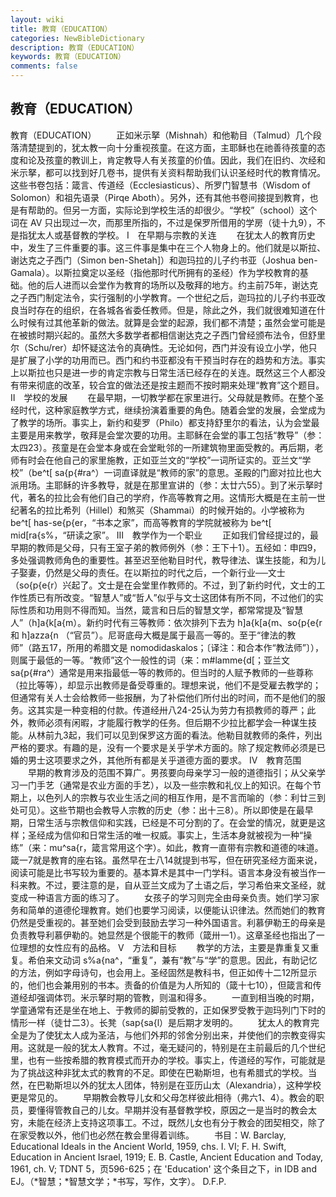 ```yaml
---
layout: wiki
title: 教育（EDUCATION）
categories: NewBibleDictionary
description: 教育（EDUCATION）
keywords: 教育（EDUCATION）
comments: false
---
```


## 教育（EDUCATION）



教育（EDUCATION）
　　正如米示拏（Mishnah）和他勒目（Talmud）几个段落清楚提到的，犹太教一向十分重视孩童。在这方面，主耶稣也在祂善待孩童的态度和论及孩童的教训上，肯定教导人有关孩童的价值。因此，我们在旧约、次经和米示拏，都可以找到好几卷书，提供有关资料帮助我们认识圣经时代的教育情况。这些书卷包括：箴言、传道经（Ecclesiasticus）、所罗门智慧书（Wisdom of Solomon）和祖先语录（Pirqe Aboth）。另外，还有其他书卷间接提到教育，也是有帮助的。但另一方面，实际论到学校生活的却很少。“学校”（school）这个词在 AV 只出现过一次，而那里所指的，不过是保罗所借用的学房（徒十九9），不是指犹太人或基督教的学校。
Ⅰ　在早期与宗教的关连
　　在犹太人的教育历史中，发生了三件重要的事。这三件事是集中在三个人物身上的。他们就是以斯拉、谢达克之子西门（Simon ben-Shetah]）和迦玛拉的儿子约书亚（Joshua ben-Gamala）。以斯拉奠定以圣经（指他那时代所拥有的圣经）作为学校教育的基础。他的后人进而以会堂作为教育的场所以及敬拜的地方。约主前75年，谢达克之子西门制定法令，实行强制的小学教育。一个世纪之后，迦玛拉的儿子约书亚改良当时存在的组织，在各城各省委任教师。但是，除此之外，我们就很难知道在什么时候有过其他革新的做法。就算是会堂的起源，我们都不清楚；虽然会堂可能是在被掳时期兴起的。虽然大多数学者都相信谢达克之子西门曾经颁布法令，但舒里尔（Schu/rer）却怀疑这法令的真确性。无论如何，西门并没有设立小学，他只是扩展了小学的功用而已。西门和约书亚都没有干预当时存在的趋势和方法。事实上以斯拉也只是进一步的肯定宗教与日常生活已经存在的关连。既然这三个人都没有带来彻底的改革，较合宜的做法还是按主题而不按时期来处理“教育”这个题目。
Ⅱ　学校的发展
　　在最早期，一切教学都在家里进行。父母就是教师。在整个圣经时代，这种家庭教学方式，继续扮演着重要的角色。随着会堂的发展，会堂成为了教学的场所。事实上，新约和斐罗（Philo）都支持舒里尔的看法，认为会堂最主要是用来教学，敬拜是会堂次要的功用。主耶稣在会堂的事工包括“教导”（参：太四23）。孩童是在会堂本身或在会堂毗邻的一所建筑物里面受教的。再后期，老师有时会在他自己的家里施教，正如亚兰文的“学校”一词所证实的。亚兰文“学校”（be^t[ sa{p{#ra^）一词直译就是“教师的家”的意思。圣殿的门廊对拉比也大派用场。主耶稣的许多教导，就是在那里宣讲的（参：太廿六55）。到了米示拏时代，著名的拉比会有他们自己的学府，作高等教育之用。这情形大概是在主前一世纪著名的拉比希列（Hillel）和煞买（Shammai）的时候开始的。小学被称为 be^t[ has-se{p{er，“书本之家”，而高等教育的学院就被称为 be^t[ mid[ra{s%，“研读之家”。
Ⅲ　教学作为一个职业
　　正如我们曾经提过的，最早期的教师是父母，只有王室子弟的教师例外（参：王下十1）。五经如：申四9，多处强调教师角色的重要性。甚至迟至他勒目时代，教导律法、谋生技能，和为儿子娶妻，仍然是父母的责任。在以斯拉的时代之后，一个新行业──文士（so{p{e{r）兴起了。文士是在会堂里作教师的。不过，到了新约时代，文士的工作性质已有所改变。“智慧人”或“哲人”似乎与文士这团体有所不同，不过他们的实际性质和功用则不得而知。当然，箴言和日后的智慧文学，都常常提及“智慧人”（h]a{k[a{m）。新约时代有三等教师：依次排列下去为 h]a{k[a{m、so{p{e{r 和 h]azza{n （“官员”）。尼哥底母大概是属于最高一等的。至于“律法的教师”（路五17，所用的希腊文是 nomodidaskalos；〔译注：和合本作“教法师”〕），则属于最低的一等。“教师”这个一般性的词（来：m#lamme{d[；亚兰文 sa{p{#ra^）通常是用来指最低一等的教师的。但当时的人赋予教师的一些尊称（拉比等等），却显示出教师是备受尊重的。理想来说，他们不是受雇去教学的；但通常有关人士会给教师一些报酬，为了补偿他们所付出的时间，而不是他们的服务。这其实是一种变相的付款。传道经卅八24-25认为劳力有损教师的尊严；此外，教师必须有闲暇，才能履行教学的任务。但后期不少拉比都学会一种谋生技能。从林前九3起，我们可以见到保罗这方面的看法。他勒目就教师的条件，列出严格的要求。有趣的是，没有一个要求是关乎学术方面的。除了规定教师必须是已婚的男士这项要求之外，其他所有都是关乎道德方面的要求。
Ⅳ　教育范围
　　早期的教育涉及的范围不算广。男孩要向母亲学习一般的道德指引；从父亲学习一门手艺（通常是农业方面的手艺），以及一些宗教和礼仪上的知识。在每个节期上，以色列人的宗教与农业生活之间的相互作用，是不言而喻的（参：利廿三到处可见）。这些节期也会教导人宗教的历史（参：出十三8）。所以即使是在最早期，日常生活与宗教信仰和实践，已经是不可分割的了。在会堂的情况，就更是这样；圣经成为信仰和日常生活的唯一权威。事实上，生活本身就被视为一种“操练”（来：mu^sa{r，箴言常用这个字）。如此，教育一直带有宗教和道德的味道。箴一7就是教育的座右铭。虽然早在士八14就提到书写，但在研究圣经方面来说，阅读可能是比书写较为重要的。基本算术是其中一门学科。语言本身没有被当作一科来教。不过，要注意的是，自从亚兰文成为了土语之后，学习希伯来文圣经，就变成一种语言方面的练习了。
　　女孩子的学习则完全由母亲负责。她们学习家务和简单的道德伦理教育。她们也要学习阅读，以便能认识律法。然而她们的教育仍然是受重视的。甚至她们会受到鼓励去学习一种外国语言。利慕伊勒王的母亲是负责教导利慕伊勒的。她显然是个很能干的教师（箴卅一1）。这章圣经也指出了一位理想的女性应有的品格。
Ⅴ　方法和目标
　　教学的方法，主要是靠重复又重复。希伯来文动词 s%a{na^，“重复”，兼有“教”与“学”的意思。因此，有助记忆的方法，例如字母诗句，也会用上。圣经固然是教科书，但正如传十二12所显示的，他们也会兼用别的书本。责备的价值是为人所知的（箴十七10），但箴言和传道经却强调体罚。米示拏时期的管教，则温和得多。
　　一直到相当晚的时期，学童通常有还是坐在地上、于教师的脚前受教的，正如保罗受教于迦玛列门下时的情形一样（徒廿二3）。长凳（sap{sa{l）是后期才发明的。
　　犹太人的教育完全是为了使犹太人成为圣洁，与他们外邦的邻舍分别出来，并使他们的宗教变得实用。这就是一般的犹太人教育。不过，毫无疑问的，特别是在主前最后的几个世纪里，也有一些按希腊的教育模式而开办的学校。事实上，传道经的写作，可能就是为了挑战这种非犹太式的教育的不足。即使在巴勒斯坦，也有希腊式的学校。当然，在巴勒斯坦以外的犹太人团体，特别是在亚历山太（Alexandria），这种学校更是常见的。
　　早期教会教导儿女和父母怎样彼此相待（弗六1、4）。教会的职员，要懂得管教自己的儿女。早期并没有基督教学校，原因之一是当时的教会太穷，未能在经济上支持这项事工。不过，既然儿女也有分于教会的团契相交，除了在家受教以外，他们也必然在教会里得着训练。
　　书目：W. Barclay, Educational Ideals in the Ancient World,
1959, chs. I. VI; F. H. Swift, Education
in Ancient Israel, 1919; E. B. Castle, Ancient
Education and Today, 1961, ch. V; TDNT
5，页596-625；在 'Education' 这个条目之下，in IDB and EJ。（*智慧；*智慧文学；*书写，写作，文字）。
D.F.P.




